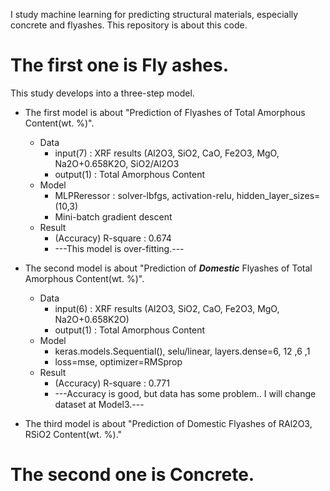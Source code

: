 I study machine learning for predicting structural materials, especially concrete and flyashes. This repository is about this code.

The first one is Fly ashes.
=================
This study develops into a three-step model.
* The first model is about "Prediction of Flyashes of Total Amorphous Content(wt. %)". 
  * Data
    * input(7) : XRF results (Al2O3, SiO2, CaO, Fe2O3, MgO, Na2O+0.658K2O, SiO2/Al2O3
    * output(1) : Total Amorphous Content 
  * Model
    * MLPReressor : solver-lbfgs, activation-relu, hidden_layer_sizes=(10,3)
    * Mini-batch gradient descent 
  * Result
    * (Accuracy) R-square : 0.674
    * ---This model is over-fitting.---


* The second model is about "Prediction of **_Domestic_** Flyashes of Total Amorphous Content(wt. %)". 
  * Data
    * input(6) : XRF results (Al2O3, SiO2, CaO, Fe2O3, MgO, Na2O+0.658K2O)
    * output(1) : Total Amorphous Content
  * Model
    * keras.models.Sequential(), selu/linear, layers.dense=6, 12 ,6 ,1
    * loss=mse, optimizer=RMSprop
  * Result
    * (Accuracy) R-square : 0.771
    * ---Accuracy is good, but data has some problem.. I will change dataset at Model3.---


* The third model is about "Prediction of Domestic Flyashes of RAl2O3, RSiO2 Content(wt. %)."

The second one is Concrete.
===================
